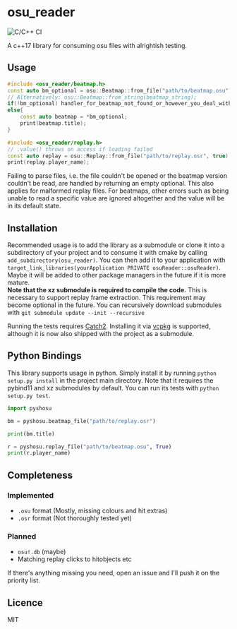 # osu_reader

![C/C++ CI](https://github.com/ShaddyDC/osu_reader/workflows/C/C++%20CI/badge.svg)

A c++17 library for consuming osu files with alrightish testing.

## Usage

```cpp
#include <osu_reader/beatmap.h>
const auto bm_optional = osu::Beatmap::from_file("path/to/beatmap.osu");
// Alternatively: osu::Beatmap::from_string(beatmap_string);
if(!bm_optional) handler_for_beatmap_not_found_or_however_you_deal_with_this_case();
else{
    const auto beatmap = *bm_optional;
    print(beatmap.title);
}
```

```cpp
#include <osu_reader/replay.h>
// .value() throws on access if loading failed
const auto replay = osu::Replay::from_file("path/to/replay.osr", true).value();
print(replay.player_name);
```

Failing to parse files, i.e. the file couldn't be opened or the beatmap version couldn't be read, are handled by returning an empty optional. This also applies for malformed replay files. For beatmaps, other errors such as being unable to read a specific value are ignored altogether and the value will be in its default state.

## Installation

Recommended usage is to add the library as a submodule or clone it into a subdirectory of your project and to consume it with cmake by calling `add_subdirectory(osu_reader)`. You can then add it to your application with `target_link_libraries(yourApplication PRIVATE osuReader::osuReader)`.  
Maybe it will be added to other package managers in the future if it is more mature.  
**Note that the xz submodule is required to compile the code.** This is necessary to support replay frame extraction. This requirement may become optional in the future. 
You can recursively download submodules with `git submodule update --init --recursive`

Running the tests requires [Catch2](https://github.com/catchorg/Catch2/). Installing it via [vcpkg](https://github.com/Microsoft/vcpkg/) is supported, although it is now also shipped with the project as a submodule.

## Python Bindings

This library supports usage in python.
Simply install it by running `python setup.py install` in the project main directory.
Note that it requires the pybind11 and xz submodules by default.
You can run its tests with `python setup.py test`.

```python
import pyshosu

bm = pyshosu.beatmap_file("path/to/replay.osr")

print(bm.title)

r = pyshosu.replay_file("path/to/beatmap.osu", True)
print(r.player_name)
```

## Completeness

### Implemented

- `.osu` format (Mostly, missing colours and hit extras)
- `.osr` format (Not thoroughly tested yet)

### Planned

- `osu!.db` (maybe)
- Matching replay clicks to hitobjects etc

If there's anything missing you need, open an issue and I'll push it on the priority list. 

## Licence

MIT
